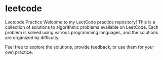 # leetcode
Leetcode Practice
Welcome to my LeetCode practice repository! This is a collection of solutions to algorithmic problems available on LeetCode. Each problem is solved using various programming languages, and the solutions are organized by difficulty.

Feel free to explore the solutions, provide feedback, or use them for your own practice.

